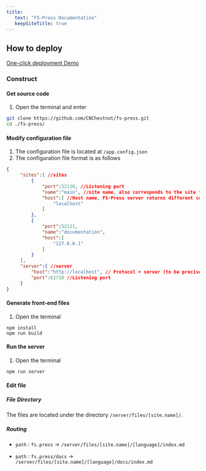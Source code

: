 ```yaml
---
title:
   text: "FS-Press Documentation"
   keepSiteTitle: true
---
```


## How to deploy

[One-click deployment Demo](/docs/demo/)

### Construct

#### Get source code

1. Open the terminal and enter
```bash
git clone https://github.com/CNChestnut/fs-press.git
cd ./fs-press/
```

#### Modify configuration file
  
1. The configuration file is located at `/app.config.json`
2. The configuration file format is as follows
```json
{
     "sites":[ //sites
         {
             "port":52110, //Listening port
             "name":"main", //site name, also corresponds to the site folder name
             "host":[ //Host name, FS-Press server returns different content through the host name
                 "localhost"
             ]
         },
         {
             "port":52111,
             "name":"documentation",
             "host":[
                 "127.0.0.1"
             ]
         }
     ],
     "server":{ //server
         "host":"http://localhost", // Protocol + server (to be precise, the complete URL minus the port part)
         "port":62710 //Listening port
     }
}
```

#### Generate front-end files

1. Open the terminal
  ```bash\
npm install
npm run build
```

#### Run the server
1. Open the terminal
```bash
npm run server
```

#### Edit file

##### File Directory

The files are located under the directory `/server/files/[site.name]/`.

##### Routing

- `path` : `fs.press` -> `/server/files/[site.name]/[language]/index.md`

- `path` : `fs.press/docs` -> `/server/files/[site.name]/[language]/docs/index.md`